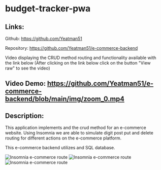 # budget-tracker-pwa

## Links:
Github: https://github.com/Yeatman51

Repository: https://github.com/Yeatman51/e-commerce-backend

Video displaying the CRUD method routing and functionality available with the link below 
(After clicking on the link below click on the button "View raw" to see the video)

Video Demo: https://github.com/Yeatman51/e-commerce-backend/blob/main/img/zoom_0.mp4
---

## Description:

This application implements and the crud method for an e-commerce website. Using Insomnia we are able to simulate digit post put and delete routing for different actions on the e-commerce platform.

This e-commerce backend utilizes and SQL database.


![Insomnia e-commerce route](img/get-categories.png)
![Insomnia e-commerce route](img/get-products.png)
![Insomnia e-commerce route](img/get-tags.png)